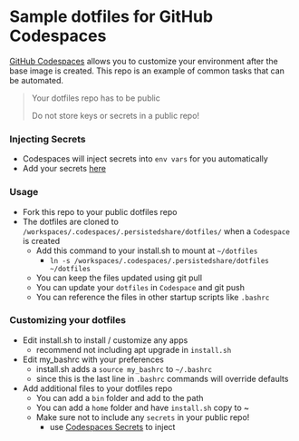 # Sample dotfiles for GitHub Codespaces

[GitHub Codespaces](https://github.com/features/codespaces) allows you to customize your environment after the base image is created. This repo is an example of common tasks that can be automated.

> Your dotfiles repo has to be public
>
> Do not store keys or secrets in a public repo!

### Injecting Secrets

- Codespaces will inject secrets into `env vars` for you automatically
- Add your secrets [here](https://github.com/settings/codespaces)

### Usage

- Fork this repo to your public dotfiles repo
- The dotfiles are cloned to `/workspaces/.codespaces/.persistedshare/dotfiles/` when a `Codespace` is created
  - Add this command to your install.sh to mount at `~/dotfiles`
    - `ln -s /workspaces/.codespaces/.persistedshare/dotfiles ~/dotfiles`
  - You can keep the files updated using git pull
  - You can update your `dotfiles` in `Codespace` and git push
  - You can reference the files in other startup scripts like `.bashrc`

### Customizing your dotfiles

- Edit install.sh to install / customize any apps
  - recommend not including apt upgrade in `install.sh`
- Edit my_bashrc with your preferences
  - install.sh adds a `source my_bashrc` to `~/.bashrc`
  - since this is the last line in `.bashrc` commands will override defaults
- Add additional files to your dotfiles repo
  - You can add a `bin` folder and add to the path
  - You can add a `home` folder and have `install.sh` copy to ~
  - Make sure not to include any `secrets` in your public repo!
    - use [Codespaces Secrets](https://github.com/settings/codespaces) to inject
